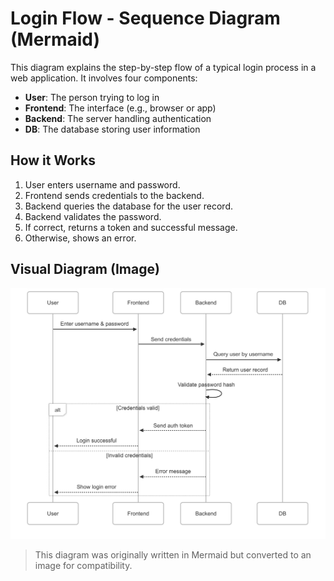 # Login Flow - Sequence Diagram (Mermaid)

This diagram explains the step-by-step flow of a typical login process in a web application. It involves four components:

- **User**: The person trying to log in
- **Frontend**: The interface (e.g., browser or app)
- **Backend**: The server handling authentication
- **DB**: The database storing user information

## How it Works

1. User enters username and password.
2. Frontend sends credentials to the backend.
3. Backend queries the database for the user record.
4. Backend validates the password.
5. If correct, returns a token and successful message.
6. Otherwise, shows an error.

## Visual Diagram (Image)

![Login Flow Diagram](login-flow.png)

> This diagram was originally written in Mermaid but converted to an image for compatibility.

